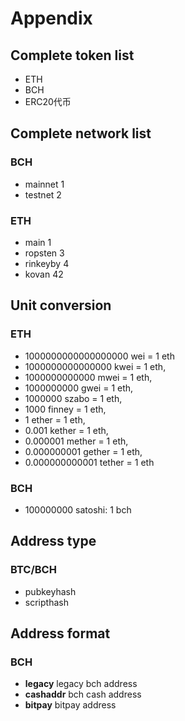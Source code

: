 # Appendix

## Complete token list

- ETH
- BCH
- ERC20代币

## Complete network list

### BCH
  - mainnet 1
  - testnet 2
### ETH
  - main 1
  - ropsten 3
  - rinkeyby 4
  - kovan 42

## Unit conversion

### ETH

- 1000000000000000000 wei = 1 eth
- 1000000000000000 kwei = 1 eth,
- 1000000000000 mwei = 1 eth,
- 1000000000 gwei = 1 eth,
- 1000000 szabo = 1 eth,
- 1000 finney = 1 eth,
- 1 ether = 1 eth,
- 0.001 kether = 1 eth,
- 0.000001 mether = 1 eth,
- 0.000000001 gether = 1 eth,
- 0.000000000001 tether = 1 eth

### BCH

- 100000000 satoshi:  1 bch

## Address type

### BTC/BCH

- pubkeyhash
- scripthash

## Address format 

### BCH 

- **legacy** legacy bch address
- **cashaddr** bch cash address
- **bitpay** bitpay address
